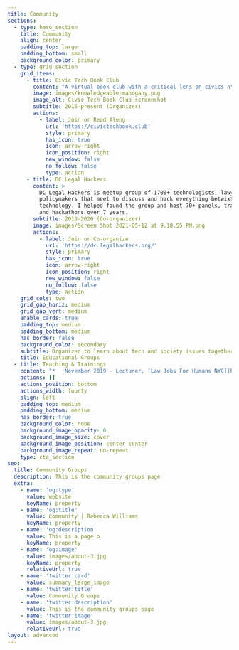 ```yaml
---
title: Community
sections:
  - type: hero_section
    title: Community
    align: center
    padding_top: large
    padding_bottom: small
    background_color: primary
  - type: grid_section
    grid_items:
      - title: Civic Tech Book Club
        content: "A virtual book club with a critical lens on civics ∩\_ technology.\n\nCivic Tech Book Club was created in 2015 by Forest Gregg, Rebecca Ackerman, and Rebecca Williams (members of the “civic tech” community) who lived far apart from each other and wanted a space to discuss readings. Since the pandemic, the virtual group has taken on a new life and meets more frequently.\n"
        image: images/knowledgeable-mahogany.png
        image_alt: Civic Tech Book Club screenshot
        subtitle: 2015-present (Organizer)
        actions:
          - label: Join or Read Along
            url: 'https://civictechbook.club'
            style: primary
            has_icon: true
            icon: arrow-right
            icon_position: right
            new_window: false
            no_follow: false
            type: action
      - title: DC Legal Hackers
        content: >
          DC Legal Hackers is meetup group of 1700+ technologists, lawyers, and
          policymakers that meet to discuss and hack everything betwixt law and
          technology. I helped found the group and host 70+ panels, trainings,
          and hackathons over 7 years. 
        subtitle: 2013-2020 (Co-organizer)
        image: images/Screen Shot 2021-05-12 at 9.18.55 PM.png
        actions:
          - label: Join or Co-organize
            url: 'https://dc.legalhackers.org/'
            style: primary
            has_icon: true
            icon: arrow-right
            icon_position: right
            new_window: false
            no_follow: false
            type: action
    grid_cols: two
    grid_gap_horiz: medium
    grid_gap_vert: medium
    enable_cards: true
    padding_top: medium
    padding_bottom: medium
    has_border: false
    background_color: secondary
    subtitle: Organized to learn about tech and society issues together.
    title: Educational Groups
  - title: Teaching & Trainings
    content: "*   November 2019 - Lecturer, [Law Jobs For Humans NYC](https://www.eventbrite.com/e/law-jobs-for-humans-nyc-a-career-fair-for-futurists-tickets-66681170175)\n\n*   August 2017 - Organizer & Host, [Digital Security Training](https://digitalsecurity.splashthat.com/)\n\n*   November 2017 - Lecturer, [Equal Justice Works: Leadership Development Training](https://web.archive.org/web/20180910100504/http://www.equaljusticeworks.org:80/post-grad/equal-justice-works-fellowships/leadership-development-training)\n\n*   December 2013 - Lecturer,[ Tech Lady Hackathon API Workshop](https://twitter.com/leahbannon/status/409378930764677120)\n\n*   Fall 2019 - Lecturer, Data, Digital + Social Impact Seminar, Georgetown University\n\n*   Spring 2018 - Lecturer, Open Government Data, George Washington Law School,\n\n*   Fall 2017 - Instructor, Performance Analytics - Tools & Techniques, Johns Hopkins University\n\n*   Spring 2015\_- Lecturer, Digital Tools and Access to Justice, Georgetown Law School\n\n*   Spring 2009 - Teaching Assistant, Dynamics of Human Habitations, UMASS\n"
    actions: []
    actions_position: bottom
    actions_width: fourty
    align: left
    padding_top: medium
    padding_bottom: medium
    has_border: true
    background_color: none
    background_image_opacity: 0
    background_image_size: cover
    background_image_position: center center
    background_image_repeat: no-repeat
    type: cta_section
seo:
  title: Community Groups
  description: This is the community groups page
  extra:
    - name: 'og:type'
      value: website
      keyName: property
    - name: 'og:title'
      value: Community | Rebecca Williams
      keyName: property
    - name: 'og:description'
      value: This is a page o
      keyName: property
    - name: 'og:image'
      value: images/about-3.jpg
      keyName: property
      relativeUrl: true
    - name: 'twitter:card'
      value: summary_large_image
    - name: 'twitter:title'
      value: Community Groups
    - name: 'twitter:description'
      value: This is the community groups page
    - name: 'twitter:image'
      value: images/about-3.jpg
      relativeUrl: true
layout: advanced
---
```

